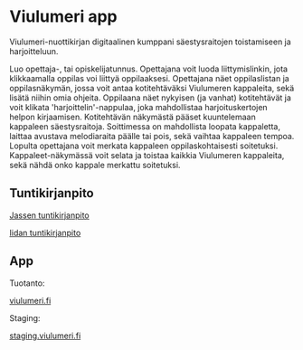 # Viulumeri app

Viulumeri-nuottikirjan digitaalinen kumppani säestysraitojen toistamiseen ja harjoitteluun.

Luo opettaja-, tai opiskelijatunnus. Opettajana voit luoda liittymislinkin, jota klikkaamalla oppilas voi liittyä oppilaaksesi.
Opettajana näet oppilaslistan ja oppilasnäkymän, jossa voit antaa kotitehtäväksi Viulumeren kappaleita, sekä lisätä niihin omia ohjeita.
Oppilaana näet nykyisen (ja vanhat) kotitehtävät ja voit klikata 'harjoittelin'-nappulaa, joka mahdollistaa harjoituskertojen helpon kirjaamisen.
Kotitehtävän näkymästä pääset kuuntelemaan kappaleen säestysraitoja. Soittimessa on mahdollista loopata kappaletta, laittaa avustava melodiaraita päälle tai pois, sekä vaihtaa kappaleen tempoa. Lopulta opettajana voit merkata kappaleen oppilaskohtaisesti soitetuksi. Kappaleet-näkymässä voit selata ja toistaa kaikkia Viulumeren kappaleita, sekä nähdä onko kappale merkattu soitetuksi.

## Tuntikirjanpito

[Jassen tuntikirjanpito](https://github.com/viulumeri/viulumeri/wiki/Jassen-tuntikirjanpito)

[Iidan tuntikirjanpito](https://github.com/viulumeri/viulumeri/wiki/Iidan-tuntikirjanpito)

## App

Tuotanto:

[viulumeri.fi](https://viulumeri.fi)

Staging:

[staging.viulumeri.fi](https.//staging.viulumeri.fi)
